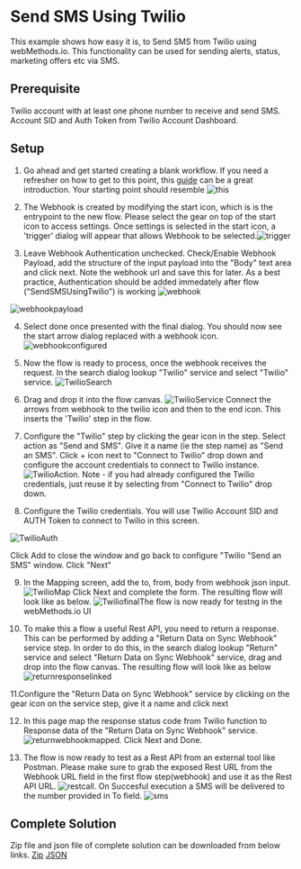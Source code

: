 # Send SMS Using Twilio

This example shows how easy it is, to Send SMS from Twilio using webMethods.io. This functionality can be used for sending alerts, status, marketing offers etc via SMS. 

## Prerequisite

Twilio account with at least one phone number to receive and send SMS. Account SID and Auth Token from Twilio Account Dashboard.


## Setup

1. Go ahead and get started creating a blank workflow. If you need a refresher on how to get to this point, this [guide](https://docs.webmethods.io/workflow-building-blocks/creating-first-workflow) can be a great introduction. Your starting point should resemble ![this](https://github.com/mangatrai/webmethodsio-examples/blob/master/twilio-send-sms/creating-first-workflow.png)

2. The Webhook is created by modifying the start icon, which is is the entrypoint to the new flow. Please select the gear on top of the start icon to access settings. Once settings is selected in the start icon, a 'trigger' dialog will appear that allows Webhook to be selected.![trigger](https://github.com/mangatrai/webmethodsio-examples/blob/master/twilio-send-sms/trigger.png) 

3. Leave Webhook Authentication unchecked. Check/Enable Webhook Payload, add the structure of the input payload into the "Body" text area and click next. Note the webhook url and save this for later. As a best practice, Authentication should be added immedately after flow ("SendSMSUsingTwilio") is working ![webhook](https://github.com/mangatrai/webmethodsio-examples/blob/master/twilio-send-sms/webhook.png)  

![webhookpayload](https://github.com/mangatrai/webmethodsio-examples/blob/master/twilio-send-sms/webhook-payload.png) 

4. Select done once presented with the final dialog. You should now see the start arrow dialog replaced with a webhook icon. ![webhookconfigured](https://github.com/mangatrai/webmethodsio-examples/blob/master/twilio-send-sms/webhook-canvas.png)


5. Now the flow is ready to process, once the webhook receives the request. In the search dialog lookup "Twilio" service and select "Twilio" service.
![TwilioSearch](https://github.com/mangatrai/webmethodsio-examples/blob/master/twilio-send-sms/twilio-search.png)

6. Drag and drop it into the flow canvas. ![TwilioService](https://github.com/mangatrai/webmethodsio-examples/blob/master/twilio-send-sms/twilio-canvas.png) Connect the arrows from webhook to the twilio icon and then to the end icon. This inserts the 'Twilio' step in the flow. 

7. Configure the "Twilio" step by clicking the gear icon in the step. Select action as "Send and SMS". Give it a name (ie the step name) as "Send an SMS". Click + icon next to "Connect to Twilio" drop down and configure the account credentials to connect to Twilio instance. ![TwilioAction](https://github.com/mangatrai/webmethodsio-examples/blob/master/twilio-send-sms/twilio-action-configure.png). Note - if you had already configured the Twilio credentials, just reuse it by selecting from "Connect to Twilio" drop down.

8. Configure the Twilio credentials. You will use Twilio Account SID and AUTH Token to connect to Twilio in this screen.

![TwilioAuth](https://github.com/mangatrai/webmethodsio-examples/blob/master/twilio-send-sms/twilio-auth.png)

Click Add to close the window and go back to  configure "Twilio "Send an SMS" window. Click "Next" 

9. In the Mapping screen, add the to, from, body from webhook json input. ![TwilioMap](https://github.com/mangatrai/webmethodsio-examples/blob/master/twilio-send-sms/twilio-map.png) Click Next and complete the form. The resulting flow will look like as below. ![Twiliofinal](https://github.com/mangatrai/webmethodsio-examples/blob/master/twilio-send-sms/twilio-final-complete.png)The flow is now ready for testng in the webMethods.io UI

10. To make this a flow a useful Rest API, you need to return a response. This can be performed by adding a "Return Data on Sync Webhook" service step. In order to do this, in the search dialog lookup "Return" service and select  "Return Data on Sync Webhook" service, drag and drop into the flow canvas.
The resulting flow will look like as below ![returnresponselinked](https://github.com/mangatrai/webmethodsio-examples/blob/master/twilio-send-sms/add-return-hook.png) 

11.Configure the "Return Data on Sync Webhook" service by clicking on the gear icon on the service step, give it a name and click next

12. In this page map the response status code from Twilio function to Response data of the "Return Data on Sync Webhook" service. ![returnwebhookmapped](https://github.com/mangatrai/webmethodsio-examples/blob/master/twilio-send-sms/return-hook-map.png). Click Next and Done.

13. The flow is now ready to test as a Rest API from an external tool like Postman. Please make sure to grab the exposed Rest URL from the Webhook URL field in the first flow step(webhook) and use it as the Rest API URL. ![restcall](https://github.com/mangatrai/webmethodsio-examples/blob/master/twilio-send-sms/postman-execution.png). On Succesful execution a SMS will be delivered to the number provided in To field. ![sms](https://github.com/mangatrai/webmethodsio-examples/blob/master/twilio-send-sms/sms-screenshot.jpg)

## Complete Solution
Zip file and json file of complete solution can be downloaded from below links.
[Zip](https://github.com/mangatrai/webmethodsio-examples/blob/master/twilio-send-sms/send-sms-using-twilio.zip)
[JSON](https://github.com/mangatrai/webmethodsio-examples/blob/master/twilio-send-sms/send-sms-using-twilio.json)
